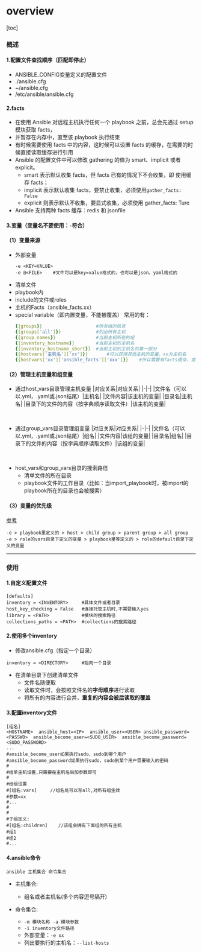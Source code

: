 # overview

[toc]

### 概述

#### 1.配置文件查找顺序（匹配即停止）
* ANSIBLE_CONFIG变量定义的配置文件
* ./ansible.cfg
* ~/ansible.cfg
* /etc/ansible/ansible.cfg

#### 2.facts
* 在使用 Ansible 对远程主机执行任何一个 playbook 之前，总会先通过 setup 模块获取 facts，
* 并暂存在内存中，直至该 playbook 执行结束
* 有时候需要使用 facts 中的内容，这时候可以设置 facts 的缓存，在需要的时候直接读取缓存进行引用
* Ansible 的配置文件中可以修改 gathering 的值为 smart、implicit 或者 explicit。
  * smart 表示默认收集 facts，但 facts 已有的情况下不会收集，即 使用缓存 facts；
  * implicit 表示默认收集 facts，要禁止收集，必须使用`gather_facts: False`
  * explicit 则表示默认不收集，要显式收集，必须使用 gather_facts: Ture
* Ansible 支持两种 facts 缓存：redis 和 jsonfile

#### 3.变量（变量名不要使用：`-`符合）

#### （1）变量来源
* 外部变量
  ```shell
  -e <KEY=VALUE>
  -e @<FILE>    #文件可以是key=value格式的，也可以是json、yaml格式的
  ```
* 清单文件
* playbook内
* include的文件或roles
* 主机的Facts（ansible_facts.xx）
* special variable（即内置变量，不能被覆盖）
  常用的有：
  ```yaml
  {{groups}}                    #所有组的信息
  {{groups['all']}}             #列出所有主机
  {{group_names}}               #当前主机所在的组
  {{inventory_hostname}}        #当前主机的主机名
  {{inventory_hostname_short}}  #当前主机的主机名的第一部分
  {{hostvars['主机名']['xx']}}       #可以获得其他主机的变量，xx为主机名
  {{hostvars['xx']['ansible_facts']['xxx']}}    #所以需要有facts缓存，或者在此playbook中之前已与该主机进行过通信
  ```

#### （2）管理主机变量和组变量
* 通过host_vars目录管理主机变量
  |对应关系|对应关系|
  |-|-|
  |文件名（可以以.yml，.yaml或.json结尾）|主机名|
	|文件内容|该主机的变量|
	|目录名|主机名|
	|目录下的文件的内容（按字典顺序读取文件）|该主机的变量|

</br>

* 通过group_vars目录管理组变量
  |对应关系|对应关系|
  |-|-|
	|文件名（可以以.yml，.yaml或.json结尾）|组名|
	|文件内容|该组的变量|
	|目录名|组名|
	|目录下的文件的内容（按字典顺序读取文件）|该组的变量|

</br>

* host_vars和group_vars目录的搜索路径
  * 清单文件的所在目录
  * playbook文件的工作目录（比如：当import_playbook时，被import的playbook所在的目录也会被搜索）

#### （3）变量的优先级

[参考](https://docs.ansible.com/ansible/latest/user_guide/playbooks_variables.html#understanding-variable-precedence)
```shell
-e > playbook里定义的 > host > child group > parent group > all group
-e > role的vars目录下定义的变量 > playbook里等定义的 > role的default目录下定义的变量
```

***

### 使用
#### 1.自定义配置文件
```shell
[defaults]
inventory = <INVENTORY>     #具体文件或者目录
host_key_checking = False   #连接托管主机时,不需要输入yes
library = <PATH>            #模块的搜索路径
collections_paths = <PATH>  #collections的搜索路径
```

#### 2.使用多个inventory
* 修改ansible.cfg（指定一个目录）
```shell
inventory = <DIRECTORY>     #指向一个目录
```
* 在清单目录下创建清单文件
  * 文件名随便取
  * 读取文件时，会按照文件名的**字母顺序**进行读取
  * 将所有的内容进行合并，**重复的内容会被后读取的覆盖**
#### 3.配置inventory文件
```shell
[组名]
<HOSTNAME>  ansible_host=<IP>  ansible_user=<USER> ansible_password=<PASSWD>  ansible_become_user=<SUDO_USER>  ansible_become_password=<SUDO_PASSWORD>
...
#ansible_become_user如果执行sudo，sudo到哪个用户
#ansible_become_password如果执行sudo，sudo到某个用户需要输入的密码
#
#给单主机设置,只需要在主机名后加参数即可
#
#给组设置
#[组名:vars]     //组名处可以写all,对所有组生效
#参数=xx
#...
#
#
#子组定义:
#[组名:children]    //该组会拥有下面组的所有主机
#组1
#组2
#...
```
#### 4.ansible命令
```shell
ansible 主机集合 命令集合
```
* 主机集合:
  * 组名或者主机名(多个内容逗号隔开)

* 命令集合:
  * `-m 模块名称 -a 模块参数`
  * `-i inventory文件路径`
  * 外部变量：`-e xx`
  * 列出要执行的主机名：`--list-hosts`
